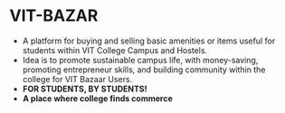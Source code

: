 # VIT-BAZAR
- A platform for buying and selling basic amenities or items useful for students within VIT College Campus and Hostels.
- Idea is to promote sustainable campus life, with money-saving, promoting entrepreneur skills, and building community within the college for VIT Bazaar Users.
- **FOR STUDENTS, BY STUDENTS!**
- **A place where college finds commerce**
